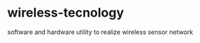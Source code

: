wireless-tecnology
==================

software and hardware utility to realize wireless sensor network
